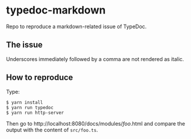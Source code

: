 # typedoc-markdown

Repo to reproduce a markdown-related issue of TypeDoc.

## The issue

Underscores immediately followed by a comma are not rendered as italic.

## How to reproduce

Type:

```
$ yarn install
$ yarn run typedoc
$ yarn run http-server
```
Then go to http://localhost:8080/docs/modules/_foo_.html and compare the output
with the content of `src/foo.ts`.
